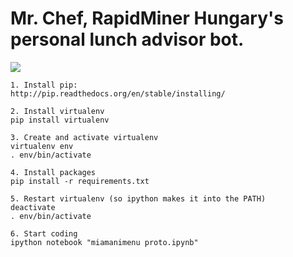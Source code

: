 # Mr. Chef, RapidMiner Hungary's personal lunch advisor bot.

![](https://upload.wikimedia.org/wikipedia/en/1/1e/SouthParkChef.png)

````
1. Install pip:
http://pip.readthedocs.org/en/stable/installing/

2. Install virtualenv
pip install virtualenv

3. Create and activate virtualenv
virtualenv env
. env/bin/activate

4. Install packages
pip install -r requirements.txt

5. Restart virtualenv (so ipython makes it into the PATH)
deactivate
. env/bin/activate

6. Start coding
ipython notebook "miamanimenu proto.ipynb"
````
